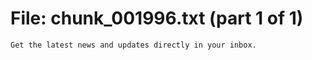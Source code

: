 ﻿# File: chunk_001996.txt (part 1 of 1)
```
Get the latest news and updates directly in your inbox.
```

